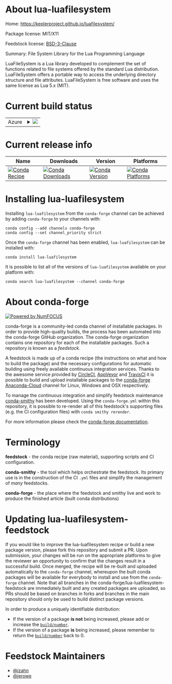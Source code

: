 About lua-luafilesystem
=======================

Home: https://keplerproject.github.io/luafilesystem/

Package license: MIT/X11

Feedstock license: [BSD-3-Clause](https://github.com/conda-forge/lua-luafilesystem-feedstock/blob/master/LICENSE.txt)

Summary: File System Library for the Lua Programming Language

LuaFileSystem is a Lua library developed to complement the set of
functions related to file systems offered by the standard Lua distribution.
LuaFileSystem offers a portable way to access the underlying directory structure and file attributes.
LuaFileSystem is free software and uses the same license as Lua 5.x (MIT).


Current build status
====================


<table>
    
  <tr>
    <td>Azure</td>
    <td>
      <details>
        <summary>
          <a href="https://dev.azure.com/conda-forge/feedstock-builds/_build/latest?definitionId=4519&branchName=master">
            <img src="https://dev.azure.com/conda-forge/feedstock-builds/_apis/build/status/lua-luafilesystem-feedstock?branchName=master">
          </a>
        </summary>
        <table>
          <thead><tr><th>Variant</th><th>Status</th></tr></thead>
          <tbody><tr>
              <td>linux_64</td>
              <td>
                <a href="https://dev.azure.com/conda-forge/feedstock-builds/_build/latest?definitionId=4519&branchName=master">
                  <img src="https://dev.azure.com/conda-forge/feedstock-builds/_apis/build/status/lua-luafilesystem-feedstock?branchName=master&jobName=linux&configuration=linux_64_" alt="variant">
                </a>
              </td>
            </tr><tr>
              <td>osx_64</td>
              <td>
                <a href="https://dev.azure.com/conda-forge/feedstock-builds/_build/latest?definitionId=4519&branchName=master">
                  <img src="https://dev.azure.com/conda-forge/feedstock-builds/_apis/build/status/lua-luafilesystem-feedstock?branchName=master&jobName=osx&configuration=osx_64_" alt="variant">
                </a>
              </td>
            </tr>
          </tbody>
        </table>
      </details>
    </td>
  </tr>
</table>

Current release info
====================

| Name | Downloads | Version | Platforms |
| --- | --- | --- | --- |
| [![Conda Recipe](https://img.shields.io/badge/recipe-lua--luafilesystem-green.svg)](https://anaconda.org/conda-forge/lua-luafilesystem) | [![Conda Downloads](https://img.shields.io/conda/dn/conda-forge/lua-luafilesystem.svg)](https://anaconda.org/conda-forge/lua-luafilesystem) | [![Conda Version](https://img.shields.io/conda/vn/conda-forge/lua-luafilesystem.svg)](https://anaconda.org/conda-forge/lua-luafilesystem) | [![Conda Platforms](https://img.shields.io/conda/pn/conda-forge/lua-luafilesystem.svg)](https://anaconda.org/conda-forge/lua-luafilesystem) |

Installing lua-luafilesystem
============================

Installing `lua-luafilesystem` from the `conda-forge` channel can be achieved by adding `conda-forge` to your channels with:

```
conda config --add channels conda-forge
conda config --set channel_priority strict
```

Once the `conda-forge` channel has been enabled, `lua-luafilesystem` can be installed with:

```
conda install lua-luafilesystem
```

It is possible to list all of the versions of `lua-luafilesystem` available on your platform with:

```
conda search lua-luafilesystem --channel conda-forge
```


About conda-forge
=================

[![Powered by NumFOCUS](https://img.shields.io/badge/powered%20by-NumFOCUS-orange.svg?style=flat&colorA=E1523D&colorB=007D8A)](http://numfocus.org)

conda-forge is a community-led conda channel of installable packages.
In order to provide high-quality builds, the process has been automated into the
conda-forge GitHub organization. The conda-forge organization contains one repository
for each of the installable packages. Such a repository is known as a *feedstock*.

A feedstock is made up of a conda recipe (the instructions on what and how to build
the package) and the necessary configurations for automatic building using freely
available continuous integration services. Thanks to the awesome service provided by
[CircleCI](https://circleci.com/), [AppVeyor](https://www.appveyor.com/)
and [TravisCI](https://travis-ci.com/) it is possible to build and upload installable
packages to the [conda-forge](https://anaconda.org/conda-forge)
[Anaconda-Cloud](https://anaconda.org/) channel for Linux, Windows and OSX respectively.

To manage the continuous integration and simplify feedstock maintenance
[conda-smithy](https://github.com/conda-forge/conda-smithy) has been developed.
Using the ``conda-forge.yml`` within this repository, it is possible to re-render all of
this feedstock's supporting files (e.g. the CI configuration files) with ``conda smithy rerender``.

For more information please check the [conda-forge documentation](https://conda-forge.org/docs/).

Terminology
===========

**feedstock** - the conda recipe (raw material), supporting scripts and CI configuration.

**conda-smithy** - the tool which helps orchestrate the feedstock.
                   Its primary use is in the construction of the CI ``.yml`` files
                   and simplify the management of *many* feedstocks.

**conda-forge** - the place where the feedstock and smithy live and work to
                  produce the finished article (built conda distributions)


Updating lua-luafilesystem-feedstock
====================================

If you would like to improve the lua-luafilesystem recipe or build a new
package version, please fork this repository and submit a PR. Upon submission,
your changes will be run on the appropriate platforms to give the reviewer an
opportunity to confirm that the changes result in a successful build. Once
merged, the recipe will be re-built and uploaded automatically to the
`conda-forge` channel, whereupon the built conda packages will be available for
everybody to install and use from the `conda-forge` channel.
Note that all branches in the conda-forge/lua-luafilesystem-feedstock are
immediately built and any created packages are uploaded, so PRs should be based
on branches in forks and branches in the main repository should only be used to
build distinct package versions.

In order to produce a uniquely identifiable distribution:
 * If the version of a package **is not** being increased, please add or increase
   the [``build/number``](https://docs.conda.io/projects/conda-build/en/latest/resources/define-metadata.html#build-number-and-string).
 * If the version of a package **is** being increased, please remember to return
   the [``build/number``](https://docs.conda.io/projects/conda-build/en/latest/resources/define-metadata.html#build-number-and-string)
   back to 0.

Feedstock Maintainers
=====================

* [@izahn](https://github.com/izahn/)
* [@jerowe](https://github.com/jerowe/)

